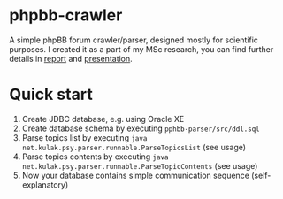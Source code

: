 phpbb-crawler
=============

A simple phpBB forum crawler/parser, designed mostly for scientific purposes. I created it as a part of my MSc research, you can find further details in [report](https://github.com/co-stig/phpbb-crawler/blob/master/master-report.pdf?raw=true) and [presentation](https://github.com/co-stig/phpbb-crawler/blob/master/master-presentation.pdf?raw=true).

Quick start
=============

1. Create JDBC database, e.g. using Oracle XE
2. Create database schema by executing ``pphbb-parser/src/ddl.sql``
3. Parse topics list by executing ``java net.kulak.psy.parser.runnable.ParseTopicsList`` (see usage)
4. Parse topics contents by executing ``java net.kulak.psy.parser.runnable.ParseTopicContents`` (see usage)
5. Now your database contains simple communication sequence (self-explanatory)
